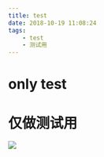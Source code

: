 ```yaml
---
title: test
date: 2018-10-19 11:08:24
tags:
	- test
	- 测试用
---
```

# only test
# 仅做测试用
<img src = "http://pic.poplar.cool/earth-max.jpg">